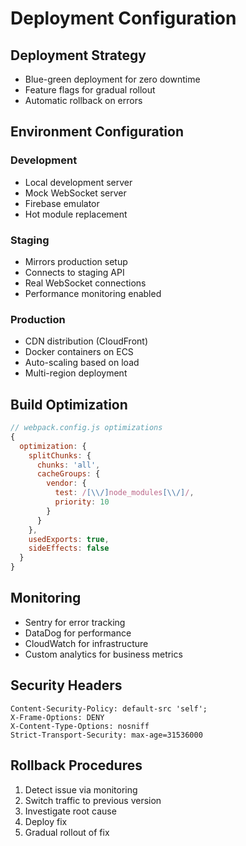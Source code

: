 # Deployment Configuration

## Deployment Strategy
- Blue-green deployment for zero downtime
- Feature flags for gradual rollout
- Automatic rollback on errors

## Environment Configuration

### Development
- Local development server
- Mock WebSocket server
- Firebase emulator
- Hot module replacement

### Staging
- Mirrors production setup
- Connects to staging API
- Real WebSocket connections
- Performance monitoring enabled

### Production
- CDN distribution (CloudFront)
- Docker containers on ECS
- Auto-scaling based on load
- Multi-region deployment

## Build Optimization
```javascript
// webpack.config.js optimizations
{
  optimization: {
    splitChunks: {
      chunks: 'all',
      cacheGroups: {
        vendor: {
          test: /[\\/]node_modules[\\/]/,
          priority: 10
        }
      }
    },
    usedExports: true,
    sideEffects: false
  }
}
```

## Monitoring
- Sentry for error tracking
- DataDog for performance
- CloudWatch for infrastructure
- Custom analytics for business metrics

## Security Headers
```nginx
Content-Security-Policy: default-src 'self';
X-Frame-Options: DENY
X-Content-Type-Options: nosniff
Strict-Transport-Security: max-age=31536000
```

## Rollback Procedures
1. Detect issue via monitoring
2. Switch traffic to previous version
3. Investigate root cause
4. Deploy fix
5. Gradual rollout of fix